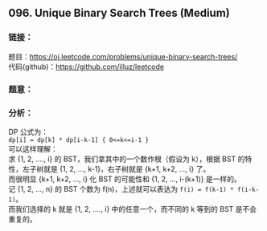 ## 096. Unique Binary Search Trees (Medium)  
  
### **链接**：  
题目：https://oj.leetcode.com/problems/unique-binary-search-trees/  
代码(github)：https://github.com/illuz/leetcode  
  
### **题意**：  
  
### **分析**：  
  
DP 公式为：  
`dp[i] = dp[k] * dp[i-k-1] { 0<=k<=i-1 }`  
可以这样理解：  
求 {1, 2, ...., i} 的 BST，我们拿其中的一个数作根（假设为 k），根据 BST 的特性，左子树就是 {1, 2, ..., k-1}，右子树就是 {k+1, k+2, ..., i} 了。  
而很明显 {k+1, k+2, ..., i} 化 BST 的可能性和 {1, 2, ..., i-(k+1)} 是一样的。  
记 {1, 2, ..., n} 的 BST 个数为 f(n)，上述就可以表达为 `f(i) = f(k-1) * f(i-k-1)`。  
而我们选择的 k 就是 {1, 2, ...., i} 中的任意一个，而不同的 k 等到的 BST 是不会重复的。  
